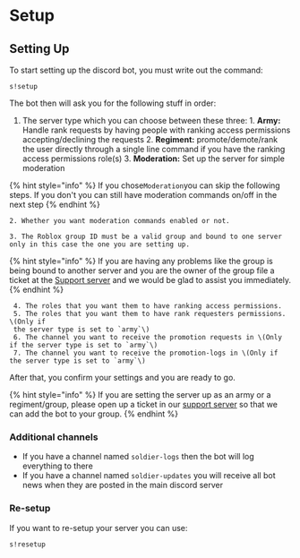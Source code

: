# Setup

## Setting Up

To start setting up the discord bot, you must write out the command:

```
s!setup
```

The bot then will ask you for the following stuff in order: 

1. The server type which you can choose between these three: 1. **Army:** Handle rank requests by having people with ranking access permissions accepting/declining the requests 2. **Regiment:** promote/demote/rank the user directly through a single line command if you have the ranking access permissions role\(s\) 3. **Moderation:** Set up the server for simple moderation

{% hint style="info" %}
If you chose`Moderation`you can skip the following steps. If you don't you can still have moderation commands on/off in the next step
{% endhint %}

    2. Whether you want moderation commands enabled or not.

    3. The Roblox group ID must be a valid group and bound to one server only in this case the one you are setting up.

{% hint style="info" %}
If you are having any problems like the group is being bound to another server and you are the owner of the group file a ticket at the [Support server](https://discord.gg/WZUfAMS) and we would be glad to assist you immediately.
{% endhint %}

     4. The roles that you want them to have ranking access permissions.  
     5. The roles that you want them to have rank requesters permissions. \(Only if  
     the server type is set to `army`\)  
     6. The channel you want to receive the promotion requests in \(Only if the server type is set to `army`\)  
     7. The channel you want to receive the promotion-logs in \(Only if the server type is set to `army`\)

After that, you confirm your settings and you are ready to go.

{% hint style="info" %}
If you are setting the server up as an army or a regiment/group, please open up a ticket in our [support server](https://discord.gg/WZUfAMS) so that we can add the bot to your group.
{% endhint %}

### Additional channels

* If you have a channel named `soldier-logs` then the bot will log everything to there
* If you have a channel named `soldier-updates` you will receive all bot news when they are posted in the main discord server

### Re-setup

If you want to re-setup your server you can use:

```text
s!resetup
```

